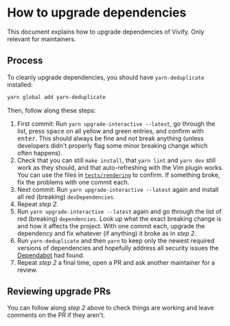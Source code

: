 # How to upgrade dependencies

This document explains how to upgrade dependencies of Vivify. Only relevant for
maintainers.

## Process

To cleanly upgrade dependencies, you should have `yarn-deduplicate` installed:

```sh
yarn global add yarn-deduplicate
```

Then, follow along these steps:

1. First commit: Run `yarn upgrade-interactive --latest`, go through the list,
   press <kbd>space</kbd> on all yellow and green entries, and confirm with
   <kbd>enter</kbd>. This should always be fine and not break anything (unless
   developers didn't properly flag some minor breaking change which often
   happens).
2. Check that you can still `make install`, that `yarn lint` and `yarn dev`
   still work as they should, and that auto-refreshing with the Vim plugin
   works. You can use the files in [`tests/rendering`](../tests/rendering) to
   confirm. If something broke, fix the problems with one commit each.
3. Next commit: Run `yarn upgrade-interactive --latest` again and install all
   red (breaking) `devDependencies`.
4. Repeat *step 2*.
5. Run `yarn upgrade-interactive --latest` again and go through the list of red
   (breaking) `dependencies`. Look up what the exact breaking change is and how
   it affects the project. With one commit each, upgrade the dependency and fix
   whatever (if anything) it broke as in *step 2*.
6. Run `yarn-deduplicate` and then `yarn` to keep only the newest required
   versions of dependencies and hopefully address all security issues the
   [Dependabot](https://github.com/jannis-baum/Vivify/security/dependabot) had
   found.
7. Repeat *step 2* a final time, open a PR and ask another maintainer for a
   review.

## Reviewing upgrade PRs

You can follow along *step 2* above to check things are working and leave
comments on the PR if they aren't.
